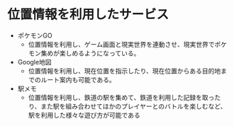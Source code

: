 # 位置情報を利用したサービス
* ポケモンGO
  * 位置情報を利用し、ゲーム画面と現実世界を連動させ、現実世界でポケモン集めが楽しめるようになっている。
* Google地図
  * 位置情報を利用し、現在位置を指示したり、現在位置からある目的地までのルート案内も可能である。
* 駅メモ
  * 位置情報を利用し、鉄道の駅を集めて、鉄道を利用した記録を取ったり、また駅を組み合わせてほかのプレイヤーとのバトルを楽しむなど、駅を利用した様々な遊び方が可能である
